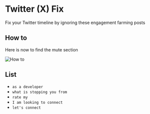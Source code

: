 # Twitter (X) Fix

Fix your Twitter timeline by ignoring these engagement farming posts

## How to

Here is now to find the mute section

![How to](https://github.com/user-attachments/assets/28c4a4fb-9914-48a2-b9f1-fae21526f862)

## List

- `as a developer`
- `what is stopping you from`
- `rate my`
- `I am looking to connect`
- `let's connect`
